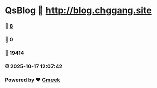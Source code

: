 # QsBlog :link: http://blog.chggang.site 
### :page_facing_up: [8](http://blog.chggang.site/tag.html) 
### :speech_balloon: 0 
### :hibiscus: 19414 
### :alarm_clock: 2025-10-17 12:07:42 
### Powered by :heart: [Gmeek](https://github.com/Meekdai/Gmeek)
